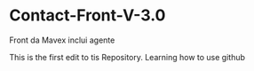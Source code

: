 # Contact-Front-V-3.0
Front da Mavex inclui agente

This is the first edit to tis Repository. Learning how to use github
